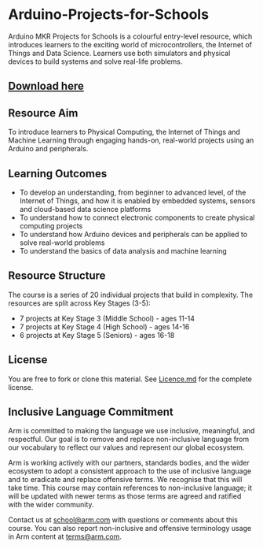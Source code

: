# Arduino-Projects-for-Schools
Arduino MKR Projects for Schools is a colourful entry-level resource, which introduces learners to the exciting world of microcontrollers, the Internet of Things and Data Science. Learners use both simulators and physical devices to build systems and solve real-life problems.

## [Download here](https://github.com/arm-university/arduino-projects-for-schools/archive/refs/heads/main.zip)

## Resource Aim
To introduce learners to Physical Computing, the Internet of Things and Machine Learning through engaging hands-on, real-world projects using an Arduino and peripherals.

## Learning Outcomes
- To develop an understanding, from beginner to advanced level, of the Internet of Things, and how it is enabled by embedded systems, sensors and cloud-based data science platforms
- To understand how to connect electronic components to create physical computing projects
- To understand how Arduino devices and peripherals can be applied to solve real-world problems
- To understand the basics of data analysis and machine learning

## Resource Structure
The course is a series of 20 individual projects that build in complexity. The resources are split across Key Stages (3-5):

- 7 projects at Key Stage 3 (Middle School) - ages 11-14
- 7 projects at Key Stage 4 (High School) - ages 14-16
- 6 projects at Key Stage 5 (Seniors) - ages 16-18

## License
You are free to fork or clone this material. See [Licence.md](https://github.com/arm-university/Arduino-Projects-for-Schools/blob/main/Licence.md) for the complete license.

## Inclusive Language Commitment
Arm is committed to making the language we use inclusive, meaningful, and respectful. Our goal is to remove and replace non-inclusive language from our vocabulary to reflect our values and represent our global ecosystem.

Arm is working actively with our partners, standards bodies, and the wider ecosystem to adopt a consistent approach to the use of inclusive language and to eradicate and replace offensive terms. We recognise that this will take time. This course may contain references to non-inclusive language; it will be updated with newer terms as those terms are agreed and ratified with the wider community.

Contact us at school@arm.com with questions or comments about this course. You can also report non-inclusive and offensive terminology usage in Arm content at terms@arm.com.
